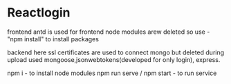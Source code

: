# Reactlogin

frontend
antd is used for frontend
node modules arew deleted so use - "npm install" to install packages

backend
here ssl certificates are used to connect mongo but deleted during upload
used mongoose,jsonwebtokens(developed for only login), express.


npm i - to install node modules
npm run serve / npm start - to run service
